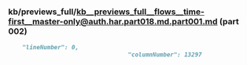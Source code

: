 ### kb/previews_full/kb__previews_full__flows__time-first__master-only@auth.har.part018.md.part001.md (part 002)

```md
    "lineNumber": 0,
                                  "columnNumber": 13297
             
```

```

